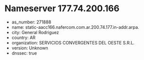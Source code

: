 # Nameserver 177.74.200.166

* as_number: 271888
* name: static-aacc166.nafercom.com.ar.200.74.177.in-addr.arpa.
* city: General Rodriguez
* country: AR
* organization: SERVICIOS CONVERGENTES DEL OESTE S.R.L.
* version: Unknown
* dnssec: true
